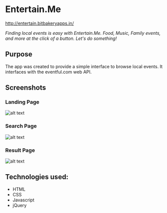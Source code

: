 # Entertain.Me              
http://entertain.bitbakeryapps.in/

*Finding local events is easy with Entertain.Me. Food, Music, Family events, and more at the click of a button. Let's do something!*

## Purpose

The app was created to provide a simple interface to browse local events. It interfaces with the eventful.com web API.

## Screenshots

### Landing Page
![alt text](https://image.ibb.co/h4J2SS/landing.png "Landing Page")

### Search Page
![alt text](https://image.ibb.co/ikyK7S/search.png "Search Page")

### Result Page
![alt text](https://image.ibb.co/ibs1Mn/results.png "Result Page")

## Technologies used:

- HTML
- CSS
- Javascript
- jQuery

